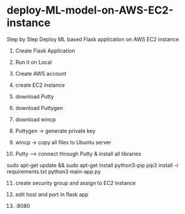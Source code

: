# deploy-ML-model-on-AWS-EC2-instance

Step by Step Deploy ML based Flask application on AWS EC2 instance

1. Create Flask Application

2. Run it on Local

3. Create AWS account

4. create EC2 instance 

5. download Putty

6. download Puttygen

7. download wincp

9. Puttygen -> generate private key

9. wincp -> copy all files to Ubuntu server

10. Putty --> connect through Putty & install all libraries

sudo apt-get update && sudo apt-get install python3-pip
pip3 install -r requirements.txt
python3 main-app.py

11. create security group and assign to EC2 instance

12. edit host and port in flask app

13. <use public AWS hostname>:8080 


  




